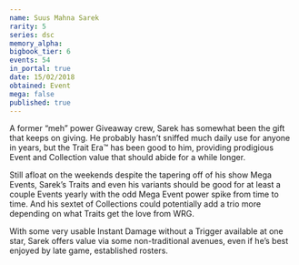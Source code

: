 ```yaml
---
name: Suus Mahna Sarek
rarity: 5
series: dsc
memory_alpha:
bigbook_tier: 6
events: 54
in_portal: true
date: 15/02/2018
obtained: Event
mega: false
published: true
---
```


A former “meh” power Giveaway crew, Sarek has somewhat been the gift that keeps on giving. He probably hasn’t sniffed much daily use for anyone in years, but the Trait Era™ has been good to him, providing prodigious Event and Collection value that should abide for a while longer.

Still afloat on the weekends despite the tapering off of his show Mega Events, Sarek’s Traits and even his variants should be good for at least a couple Events yearly with the odd Mega Event power spike from time to time. And his sextet of Collections could potentially add a trio more depending on what Traits get the love from WRG.

With some very usable Instant Damage without a Trigger available at one star, Sarek offers value via some non-traditional avenues, even if he’s best enjoyed by late game, established rosters.
